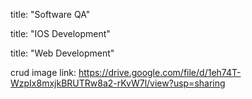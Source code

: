 title: "Software QA"

title: "IOS Development"

title: "Web Development"

 crud image link:  https://drive.google.com/file/d/1eh74T-WzpIx8mxjkBRUTRw8a2-rKvW7l/view?usp=sharing

